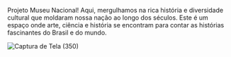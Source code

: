 



Projeto Museu Nacional! Aqui, mergulhamos na rica história e diversidade cultural que moldaram nossa nação ao longo dos séculos. Este é um espaço onde arte, ciência e história se encontram para contar as histórias fascinantes do Brasil e do mundo.

![Captura de Tela (350)](https://github.com/yanxzhh/Museu-Nacional/assets/163774126/d8a00389-9269-4fe0-ad5f-75e8b110d471)
